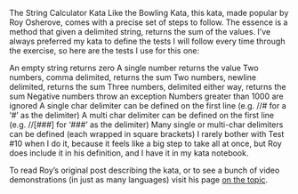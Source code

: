 The String Calculator Kata
Like the Bowling Kata, this kata, made popular by Roy Osherove, comes with a precise set of steps to follow. The essence is a method that given a delimited string, returns the sum of the values. I’ve always preferred my kata to define the tests I will follow every time through the exercise, so here are the tests I use for this one:

An empty string returns zero
A single number returns the value
Two numbers, comma delimited, returns the sum
Two numbers, newline delimited, returns the sum
Three numbers, delimited either way, returns the sum
Negative numbers throw an exception
Numbers greater than 1000 are ignored
A single char delimiter can be defined on the first line (e.g. //# for a ‘#’ as the delimiter)
A multi char delimiter can be defined on the first line (e.g. //[###] for ‘###’ as the delimiter)
Many single or multi-char delimiters can be defined (each wrapped in square brackets)
I rarely bother with Test #10 when I do it, because it feels like a big step to take all at once, but Roy does include it in his definition, and I have it in my kata notebook.

To read Roy’s original post describing the kata, or to see a bunch of video demonstrations (in just as many languages) visit his page [on the topic](http://osherove.com/tdd-kata-1/).
